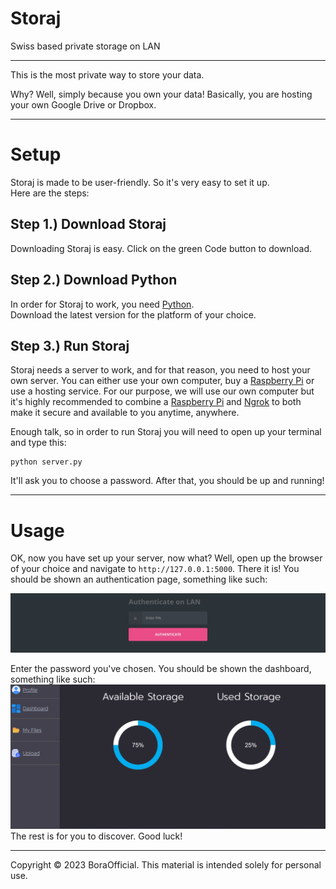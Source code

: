 # Storaj
Swiss based private storage on LAN

---

This is the most private way to store your data.

Why? Well, simply because you own your data! Basically, you are hosting your own Google Drive or Dropbox.<br>

---
# Setup

Storaj is made to be user-friendly. So it's very easy to set it up.<br>
Here are the steps:

## Step 1.) Download Storaj
Downloading Storaj is easy. Click on the green Code button to download.
## Step 2.) Download Python
In order for Storaj to work, you need <a href="https://www.python.org/downloads/">Python</a>.<br>
Download the latest version for the platform of your choice.
## Step 3.) Run Storaj
Storaj needs a server to work, and for that reason, you need to host your own server. You can either use your own computer, buy a <a href="https://www.raspberrypi.com/">Raspberry Pi</a> or use a hosting service. For our purpose, we will use our own computer but it's highly recommended to combine a <a href="https://www.raspberrypi.com/">Raspberry Pi</a> and <a href="https://ngrok.com/">Ngrok</a> to both make it secure and available to you anytime, anywhere.

Enough talk, so in order to run Storaj you will need to open up your terminal and type this:
```
python server.py
```
It'll ask you to choose a password. After that, you should be up and running!

---
# Usage 

OK, now you have set up your server, now what? Well, open up the browser of your choice and navigate to ```http://127.0.0.1:5000```. There it is! You should be shown an authentication page, something like such:

![Authentication Page](https://github.com/BoraOfficial/Storaj/blob/bd2a85c44f8585e58f2dd5775cee963e031a0df9/img/Screenshot-Github-Storaj-1.png)

Enter the password you've chosen. You should be shown the dashboard, something like such:
<br>
![Dashboard](https://github.com/BoraOfficial/Storaj/blob/bd2a85c44f8585e58f2dd5775cee963e031a0df9/img/Screenshot-Github-Storaj-2.png)
<br>
The rest is for you to discover. Good luck!

---

Copyright © 2023 BoraOfficial. This material is intended solely for personal use.
